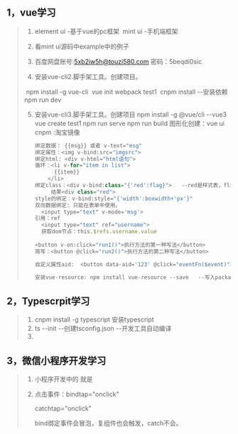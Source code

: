 ## 1，vue学习

> 1. element ui -基于vue的pc框架
>    ​	mint ui  -手机端框架
>
> 2. 看mint ui源码中example中的例子
>
> 3. 百度网盘账号:5xb2iw5h@touzi580.com   密码：5beqdi0sic
>
> 4.  安装vue-cli2.脚手架工具。创建项目。
>
>    ​	npm install -g vue-cli
>    ​	vue init webpack test1
>    ​	cnpm install  --安装依赖
>    ​	npm run dev
>
> 5. 安装vue-cli3.脚手架工具。创建项目
>     npm install -g @vue/cli   --vue3
>     vue create test1
>     npm run serve
>     npm run build
>     图形化创建：vue ui
>     cnpm :淘宝镜像
>
>     ```javascript
>     绑定数据： {{msg}} 或者 v-text="msg"
>     绑定属性：<img v-bind:src="imgsrc">
>     绑定html: <div v-html="html语句">
>     循环：<li v-for="item in list">
>     		{{item}}
>     	  </li>
>     绑定class：<div v-bind:class="{'red':flag}">	  --red是样式表，flag是true,flase	  
>          结果<div class="red">
>     style的绑定：v-bind:style="{'width':boxwidth+'px'}"
>     双向数据绑定: 只能在表单中使用。
>     	<input type="text" v-mode='msg'>
>     引用：ref
>     	<input type="text" ref="username">
>     	获取dom节点：this.$refs.username.value
>     	
>     <button v-on:click="run1()">执行方法的第一种写法</button>
>     简写：<button @click="run2()">执行方法的第二种写法</button>
>     
>     自定义属性aid:  <button data-aid='123' @click="eventFn($event)">事件对象</button>  
>     
>     安装vue-resource: npm install vue-resource --save   --写入package.json
>     ```
>

##  2，Typescrpit学习

> 1. cnpm install -g typescript   安装typescript
> 2. ts --init     --创建tsconfig.json  --开发工具自动编译
> 3. 

## 3，微信小程序开发学习

> 1. 小程序开发中的<view> 就是<div>
>
> 2. 点击事件：bindtap="onclick"  
>
>    catchtap="onclick" 
>
>    bind绑定事件会冒泡，复组件也会触发，catch不会。
